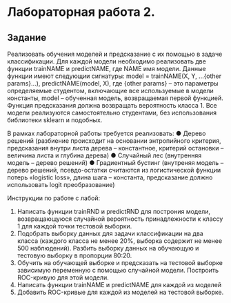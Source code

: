 # Лабораторная работа 2.

## Задание
Реализовать обучения моделей и предсказание с их помощью в задаче классификации. 
Для каждой модели необходимо реализовать две функции trainNAME и predictNAME, где NAME имя модели. 
Данные функции имеют следующии сигнатуры: 
model = trainNAME(X, Y, ...{other params}...), 
predictNAME(model, X), где {other params}  – это параметры определяемые студентом, включающие все используемые в модели константы, 
model – обученная модель, возвращаемая первой функцией. 
Функция предсказания должна возвращать вероятность класса 1. 
Все модели реализуются самостоятельно студентами, без использования библиотеки sklearn и подобных. 

В рамках лабораторной работы требуется реализовать:
● Дерево решений (разбиение происходит на основании энтропийного критерия, предсказания внутри листа дерева – константное, критерий остановки – величина листа и глубина дерева)
● Случайный лес (внутренняя модель – дерево решений)
● Градиентный бустинг (внутреняя модель – дерево решений, псевдо-остатки считаются из логистической функции потерь «logistic loss», длина шага – константа, предсказание должно использовать logit преобразование)

Инструкции по работе с лабой:
1. Написать функции trainRND и predictRND для построния модели, возвращающуюся случайной вероятность принадлежности к классу 1 для каждой точки тестовой выборки.
2. Подобрать выборку данных для задачи классификации на два класса (каждого класса не менее 20%, выборка содержит не менее 500 наблюдений). Разбить выборку данных на обучающую и тестовую выборку в пропорции 80:20.
3. Обучить на обучающей выборке и предсказать на тестовой выборке зависимую переменную с помощью случайной модели. Построить ROC-кривую для этой модели.
4. Написать функции trainNAME и predictNAME для каждой из моделей
5. Добавить ROC-кривые для каждой из моделей на тестовой выборке.